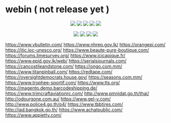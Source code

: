 # webin ( not release yet )

<p align="center">
<img src="https://img.shields.io/badge/Version-1.0-purple?style=for-the-badge">
<img src="https://img.shields.io/github/license/1337r0j4n/webin?style=for-the-badge">
<img src="https://img.shields.io/github/stars/1337r0j4n/webin?style=for-the-badge">
<img src="https://img.shields.io/github/forks/1337r0j4n/webin?color=orange&style=for-the-badge">
<img src="https://img.shields.io/github/issues/1337r0j4n/webin?color=pink&style=for-the-badge">
</p>

<p align="center">
<img src="https://img.shields.io/badge/Open%20Source-Yes-darkcyan?style=for-the-badge">
<img src="https://img.shields.io/badge/Written%20In-Bash-darkblue?style=for-the-badge">
<img src="https://img.shields.io/badge/author%20-1337r0j4n-brown?style=for-the-badge">
<img src="https://api.visitorbadge.io/api/visitors?path=https%3A%2F%2Fgithub.com%2F1337r0j4n%2Fwebin&countColor=%23263759">
</p>


https://www.vbulletin.com/
https://www.nhrep.gov.lk/
https://orangepi.com/
https://itic.ioc-unesco.org/
https://www.beaute-pure-boutique.com/
https://forums.limesurvey.org/
https://www.icicapique.fr/
https://www.epid.gov.lk/web/
https://serialsjournals.com/
https://cancostileandstone.com/
https://ongo.com.mm/
https://www.titanpinball.com/
https://redtape.com/
https://oversightdemocrats.house.gov/
https://seasons.com.mm/
https://www.trophee-sportif.com/
https://www.tts.org/
https://magento.demo.barcodeshipping.de/
https://www.trimcraftaviationrc.com/
http://www.pmnidat.go.th/thai/
http://odourgone.com.au/
https://www.gel-v.com/
http://www.police4.go.th/p4/
https://www.tbbtires.com/
http://iad.bangkok.go.th/
https://www.achatpublic.com/
https://www.appjetty.com/
